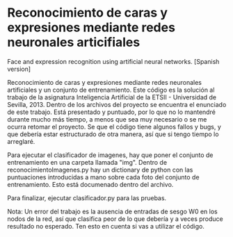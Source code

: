 Reconocimiento de caras y expresiones mediante redes neuronales articifiales
======================
Face and expression recognition using artificial neural networks. 
[Spanish version]
 
Reconocimiento de caras y expresiones mediante redes neuronales artificiales y un conjunto de entrenamiento. 
Este código es la solución al trabajo de la asignatura Inteligencia Artificial de la ETSII - Universidad de Sevilla, 2013. Dentro de los archivos del proyecto se encuentra el enunciado de este trabajo. Está presentado y puntuado, por lo que no lo mantendré durante mucho más tiempo, a menos que sea muy necesario o se me ocurra retomar el proyecto. Se que el código tiene algunos fallos y bugs, y que debería estar estructurado de otra manera, así que si tengo tiempo lo arreglaré. 

Para ejecutar el clasificador de imagenes, hay que poner el conjunto de entrenamiento en una carpeta llamada "img". Dentro de reconocimientoImagenes.py hay un dictionary de python con las puntuaciones introducidas a mano sobre cada foto del conjunto de entrenamiento. Esto está documenado dentro del archivo. 

Para finalizar, ejecutar clasificador.py para las pruebas. 

Nota: Un error del trabajo es la ausencia de entradas de sesgo W0 en los nodos de la red, así que clasifica peor de lo que debería y a veces produce resultado no esperado. Ten esto en cuenta si vas a utilizar el código. 



